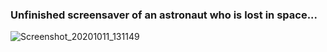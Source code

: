 ### Unfinished screensaver of an astronaut who is lost in space...
![Screenshot_20201011_131149](https://user-images.githubusercontent.com/57041076/95677423-be0e4080-0bc5-11eb-8eed-a55ba473a0fa.png)
